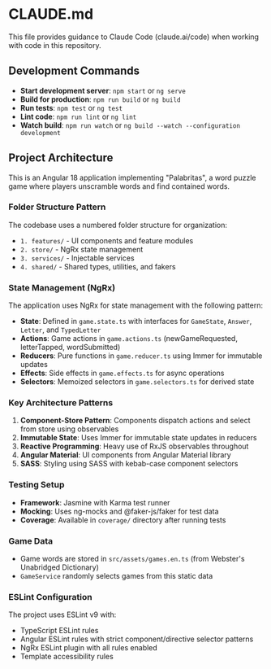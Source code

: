 # CLAUDE.md

This file provides guidance to Claude Code (claude.ai/code) when working with code in this repository.

## Development Commands

- **Start development server**: `npm start` or `ng serve`
- **Build for production**: `npm run build` or `ng build`
- **Run tests**: `npm test` or `ng test`
- **Lint code**: `npm run lint` or `ng lint`
- **Watch build**: `npm run watch` or `ng build --watch --configuration development`

## Project Architecture

This is an Angular 18 application implementing "Palabritas", a word puzzle game where players unscramble words and find contained words.

### Folder Structure Pattern

The codebase uses a numbered folder structure for organization:
- `1. features/` - UI components and feature modules
- `2. store/` - NgRx state management
- `3. services/` - Injectable services
- `4. shared/` - Shared types, utilities, and fakers

### State Management (NgRx)

The application uses NgRx for state management with the following pattern:
- **State**: Defined in `game.state.ts` with interfaces for `GameState`, `Answer`, `Letter`, and `TypedLetter`
- **Actions**: Game actions in `game.actions.ts` (newGameRequested, letterTapped, wordSubmitted)
- **Reducers**: Pure functions in `game.reducer.ts` using Immer for immutable updates
- **Effects**: Side effects in `game.effects.ts` for async operations
- **Selectors**: Memoized selectors in `game.selectors.ts` for derived state

### Key Architecture Patterns

1. **Component-Store Pattern**: Components dispatch actions and select from store using observables
2. **Immutable State**: Uses Immer for immutable state updates in reducers
3. **Reactive Programming**: Heavy use of RxJS observables throughout
4. **Angular Material**: UI components from Angular Material library
5. **SASS**: Styling using SASS with kebab-case component selectors

### Testing Setup

- **Framework**: Jasmine with Karma test runner
- **Mocking**: Uses ng-mocks and @faker-js/faker for test data
- **Coverage**: Available in `coverage/` directory after running tests

### Game Data

- Game words are stored in `src/assets/games.en.ts` (from Webster's Unabridged Dictionary)
- `GameService` randomly selects games from this static data

### ESLint Configuration

The project uses ESLint v9 with:
- TypeScript ESLint rules
- Angular ESLint rules with strict component/directive selector patterns
- NgRx ESLint plugin with all rules enabled
- Template accessibility rules